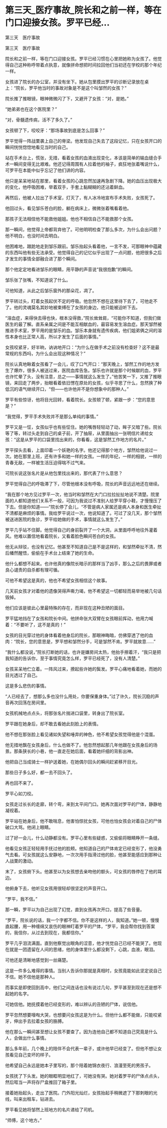 # 第三天_医疗事故_院长和之前一样，等在门口迎接女孩。罗平已经...

第三天　医疗事故

第三天　医疗事故

院长和之前一样，等在门口迎接女孩。罗平已经习惯在心里把她称为女孩了。他觉得自己这种称呼带着点执意，就像拼命想把时间拉回他们当初还在学校的那个年纪一样。

女孩进了院长的办公室，并没有坐下。她从包里摸出罗平的诊断记录放在桌上：“院长，罗平他当时的事故对象是不是这个叫邹然的女孩？”

院长推了推眼镜，眼神微微闪了下，又避开了女孩：“对，是她。”

“她弟弟也在这个医院里？”

“对，骨髓遗传病，活不了多久了。”

女孩顿了下，咬咬牙：“那场事故到底是怎么回事？”

罗平觉得一阵战栗袭上自己的脊梁。他发现自己失去了这段记忆，只在女孩开口的瞬间恍恍惚惚地看见当时的自己。

站在手术台上，慌张，无措，看着女孩的血液出现变化，本该是简单的输血缝合手术一瞬间变得无比艰难。他还记得周围有人拉着他的袖子，疯狂地张着嘴说什么，可罗平在本能中似乎忘记了他们讲的内容。

他只是呆呆地站在那里，看着女孩的心跳忽然加速再急剧下降。她的血压出现极大的变化，他呼吸困难，举着双手，手套上黏糊糊的还沾着鲜血。

再然后，他被人拉出了手术室，灯灭了，有人冰冷地宣布手术失败，女孩死了。

他回过头，看见邹乐苍白的脸，躺在病床上，微微张着嘴看着他。

那孩子无法相信他不能救他姐姐。他也不相信自己不能救那个女孩。

那一瞬间，他觉得上帝都背弃他了。可他明明检查了那么多次，为什么会出问题？他不明白，也没时间去明白。

他困难地，踉跄地走到邹乐跟前。邹乐抬起头看着他，一言不发，可那眼神中蕴藏的东西叫他有些无法承受。他觉得自己的记忆似乎出现了一点问题，他把很多之后才发生的事情全部融合进了那个瞬间。

那个他定定地看进邹乐的眼睛，用平静的声音说“我很抱歉”的瞬间。

邹乐张了张嘴，不知道说了什么。

可他知道，从此之后邹乐窗外的那朵花，凋了。

罗平转过头，盯着女孩起伏不定的呼吸。他忽然不想在这里待下去了，可他走不了。他的灵魂莫名其妙地被束缚在了女孩的身边，他只能被迫听下去。

“溶血症，来得快去得也快，根本没得救，”院长耸耸肩，“可能你不知道，但我们做医生的最了解。直系亲属之间是不能互相献血的，最容易发生溶血症。那天邹然被推进手术室，罗平用的是邹乐的血。邹乐本身就有遗传疾病，他们姐弟俩之间的溶性本身也比正常人高，所以才发生了后面的事情。”

女孩咬紧牙，好半晌，讷讷地开口：“为什么在做手术之前没有检查好？这不是最常规的东西吗，为什么会出现这种情况？”

院长认真地瞅着女孩看了一会儿，叹了口气开口：“那天晚上，邹然工作的地方发生了爆炸，很多人被送过来，医院血库告急。邹乐也许就是那个时候献的血，罗平也许忙晕了头，没有注意，总之——事情就这么发生了。”他苦笑一下，又推了推眼镜，来回走了两步，抬眼看着依旧愣在原处的女孩，似乎寻思了什么，忽然换了种低沉的语气继续开口，“但——也许他并不是你想象中的那种人。”

罗平有些惊讶，他将目光回转，看着院长。女孩顿了顿，紧跟一步：“您的意思是？”

“我觉得，罗平手术失败并不是那么单纯的事情。”

罗平又是一怔，女孩似乎也有些怔住。她的嘴唇轻轻动了动，眸子又暗了些。院长等了等，转过头走到自己的桌子前，开了抽屉，从里面抽出一张明信片递给女孩：“这是从罗平的口袋里找出来的，你看看，这是邹然工作地方的名片。”

罗平探头去看，上面印着一个妖艳的名字。他还记得那个地方，邹然给他说过一次。她在那里上班，还有许多和她一样的女孩。一样的年纪，一样的相貌，一样的青春无敌，一样被生活压迫得喘不过气来。

可院长说这张名片是从他包里找出来的，那代表了什么意思？

罗平觉得自己的呼吸滞了下，尽管他根本没有呼吸，院长的声音远远地还在继续。

“我在那个地方见过罗平一次，他当时和邹然在大门口拉拉扯扯地说不清楚。院里面的人都知道他们关系不一般，可因为我说过不准别人给罗平穿小鞋，才慢慢压了下去。但是你知道——”院长停了会儿，“不管是病人家属还是病人本身和医生牵扯不清都是麻烦的事情。我给罗平说过一次，他说知道了。可过了没几天，那个邹然被送进医院的急诊，罗平给她做的手术，事情就这么发生了。”

罗平几乎站不住脚。他觉得自己的身前裂开了一个大洞，从里面呼呼地往外灌着风。他难以置信地看着院长，又看着脸色瞬间苍白的女孩。

他无从辩驳，也没有记忆。他甚至不知道自己是不是这样的，和邹然牵扯不清，然后幡然醒悟，偷偷在手术台上结束了她的生命。

他什么都想不起来。也许他真的像院长暗示的那样当了凶手，那么之后的畏罪或者良心谴责的自杀都有理可循。

可他不希望这是真的，他也不希望女孩相信这个故事。

几天前女孩才对着他的遗像哭得声嘶力竭，他不希望这一切都轻而易举地被几句话毁掉。

他们应该是彼此心里最特殊的存在，而非现在这种丑陋的面目。

罗平猛地挡在了女孩和院长中间。他拼命张大双臂在女孩眼前挥动，他用力喊着：“不要听了，这不是真的！”

女孩的目光穿过他的身体看着他身后的院长，那眼神晦暗，仿佛穿透了他的血肉：“院长，您的意思是，罗平想和邹然分手，可是邹然不肯。罗平就故意……”

“我什么都没说，”院长打断她的话，也许是嫌房间太热，他抬手擦着汗，“我只是把我知道的告诉你，至于事情究竟怎么样，罗平已经死了，没有人清楚。”

女孩呆呆地伫立着。一阵风过来，撩起些许她的鬓发。罗平心痛地看着她，而她的目光透过了自己。

这是多么悲伤的事情。

“人已经去了，想那么多也没什么用处，你要保重身体。”过了许久，院长沉稳的声音再次回荡在房间里。

女孩机械地点点头，将那张名片揣进口袋里，转身出了院长室。

罗平跟在她身后，却不敢去看她此刻脸上的表情。

他不想在那张脸上看见诸如失望和唾弃的神色，他不希望女孩觉得他是个混蛋。

他无措地飘在女孩身后，什么也做不了。他忽然想起那几年他跟在女孩身后的场景。那条狭长的小巷，他一直走在她后面，看着她纤细的背影出神。

他把自己当成骑士一样护送着她，在她偶尔回头的瞬间赶紧移开目光。

那些日子多么好，都一去不回头了。

再也回不来了。

罗平心如刀绞。

女孩走过长长的走廊，转个弯，来到太平间门口。她再次面对罗平的尸体，静静地凝视着。

罗平站在她身后，他不敢喘息，他害怕惊扰女孩，可他也怕女孩会对着自己的尸体破口大骂。他闭上眼睛。

过了好一会儿，什么动静都没有。罗平心里有些疑惑，又偷偷将眼睛睁开一条缝。

他看见女孩正轻轻用手抚过他的脸颊。他知道自己的尸体肯定已经变形了，他没勇气去看。可女孩就这么安静地，一次次用手指滑过他的脸，他甚至能感应到那种让人战栗的激动。

末了，女孩俯下头。他甚至以为女孩想去亲吻他的额头，可女孩的唇停在了他的耳边。

他俯身下去，他听见女孩用很轻却很坚定的声音开口。

“罗平，我不信。”

那一瞬，罗平以为自己出现了幻觉，直到女孩再次开口，提高了些音量。

“罗平，院长说的话，我一个字都不信。你不是这样的人，我知道。”她一顿，慢慢直起腰，用一种缠绵又哀伤的眼神盯着罗平的尸体，“罗平，我会帮你找到答案的，我信你，从过去到现在，我都信你。”

罗平几乎泪流满面。直到他察觉出眼角的涩意，他才恍觉自己已经不能哭了。他现在就是一团遗留在人间的思绪，他的身体里什么都没剩下，心跳，血液，眼泪。

可他还是清晰地感觉到一丝痛楚。

这是一件多么难得的事情。当别人告诉你那就是真相时，女孩竟能如此坚定说自己不信。她不信他是那种人。

而事实是即使回到高中，他们之间连话也没有说过几句，罗平甚至到现在还是想不起她的名字。

可她信他。她抚摸着他已经变形的，难以辨认的丑陋的尸体，说信他。

罗平忽然想要嚎啕大哭，也想要问女孩这是为什么。但他什么都不能做，只能咬紧牙，伸出手去拉着女孩的胳膊。

他在那么一瞬间甚至想让女孩不要查了。因为连他自己都不知道自己究竟是什么人，会做出什么事情。

那么多年前，几个晚上的陪伴不会代表一辈子，或许他早已经变了。但他不想让女孩看见自己变坏的样子。

他希望自己永远是她本子里写的，那个陪着她锦衣夜行、浪漫至死的男孩子。

女孩抚了下头发。她的眼眶明显地红了，可她没有哭。她对着罗平的尸体点点头，然后哐当一声将存尸盒推回了箱子里。

接着她抬起头，走出了医院。门外阳光灿烂，女孩抬起手稍微遮了下那刺眼的光线，叫来出租车，钻进去。

罗平看见她将邹然上班地方的名片递给了司机。

“师傅，这个地方。”